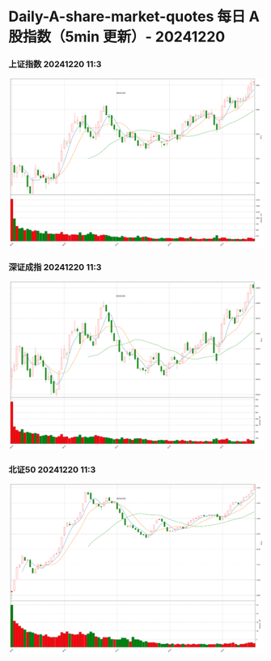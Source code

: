 
# Daily-A-share-market-quotes 每日 A 股指数（5min 更新）- 20241220

### 上证指数 20241220 11:3
![](./fig/2024/12/20241220-sh000001.png)

### 深证成指 20241220 11:3
![](./fig/2024/12/20241220-sz399001.png)

### 北证50 20241220 11:3
![](./fig/2024/12/20241220-bj899050.png)
